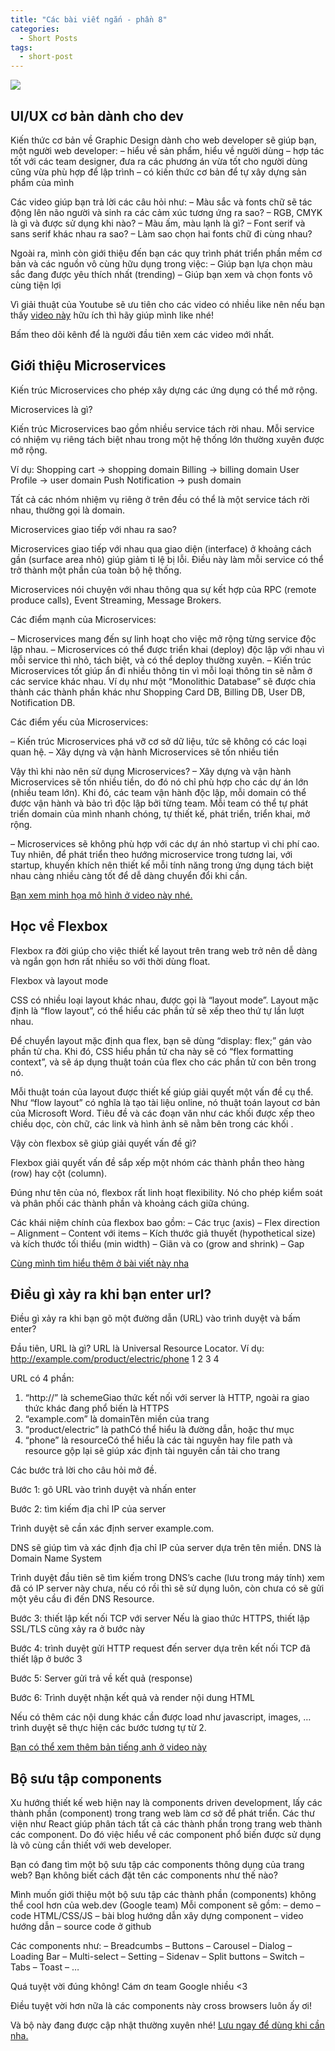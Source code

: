 ```yaml
---
title: "Các bài viết ngắn - phần 8"
categories:
  - Short Posts
tags:
  - short-post
---
```

![](https://i0.wp.com/beautyoncode.com/wp-content/uploads/2022/12/Short-posts-23.png)

## UI/UX cơ bản dành cho dev
Kiến thức cơ bản về Graphic Design dành cho web developer sẽ giúp bạn, một người web developer:
– hiểu về sản phẩm, hiểu về người dùng
– hợp tác tốt với các team designer, đưa ra các phương án vừa tốt cho người dùng cũng vừa phù hợp để lập trình
– có kiến thức cơ bản để tự xây dựng sản phẩm của mình

Các video giúp bạn trả lời các câu hỏi như:
– Màu sắc và fonts chữ sẽ tác động lên não người và sinh ra các cảm xúc tương ứng ra sao?
– RGB, CMYK là gì và được sử dụng khi nào?
– Màu ấm, màu lạnh là gì?
– Font serif và sans serif khác nhau ra sao?
– Làm sao chọn hai fonts chữ đi cùng nhau?

Ngoài ra, mình còn giới thiệu đến bạn các quy trình phát triển phần mềm cơ bản và các nguồn vô cùng hữu dụng trong việc:
– Giúp bạn lựa chọn màu sắc đang được yêu thích nhất (trending)
– Giúp bạn xem và chọn fonts vô cùng tiện lợi

Vì giải thuật của Youtube sẽ ưu tiên cho các video có nhiều like nên nếu bạn thấy [video này](https://youtu.be/Ktb33USxsZA?list=PL53G8L1GDrrmz1BFI8baHwJOyMZvTv2vI) hữu ích thì hãy giúp mình like nhé!

Bấm theo dõi kênh để là người đầu tiên xem các video mới nhất.

## Giới thiệu Microservices
Kiến trúc Microservices cho phép xây dựng các ứng dụng có thể mở rộng.

Microservices là gì?

Kiến trúc Microservices bao gồm nhiều service tách rời nhau.
Mỗi service có nhiệm vụ riêng tách biệt nhau trong một hệ thống lớn thường xuyên được mở rộng.

Ví dụ:
Shopping cart -> shopping domain
Billing -> billing domain
User Profile -> user domain
Push Notification -> push domain

Tất cả các nhóm nhiệm vụ riêng ở trên đều có thể là một service tách rời nhau, thường gọi là domain.

Microservices giao tiếp với nhau ra sao?

Microservices giao tiếp với nhau qua giao diện (interface) ở khoảng cách gần (surface area nhỏ) giúp giảm tỉ lệ bị lỗi. Điều này làm mỗi service có thể trở thành một phần của toàn bộ hệ thống.

Microservices nói chuyện với nhau thông qua sự kết hợp của RPC (remote produce calls), Event Streaming, Message Brokers.

Các điểm mạnh của Microservices:

– Microservices mang đến sự linh hoạt cho việc mở rộng từng service độc lập nhau.
– Microservices có thể được triển khai (deploy) độc lập với nhau vì mỗi service thì nhỏ, tách biệt, và có thể deploy thường xuyên.
– Kiến trúc Microservices tốt giúp ẩn đi nhiều thông tin vì mỗi loại thông tin sẽ nằm ở các service khác nhau.
Ví dụ như một “Monolithic Database” sẽ được chia thành các thành phần khác như Shopping Card DB, Billing DB, User DB, Notification DB.

Các điểm yếu của Microservices:

– Kiến trúc Microservices phá vỡ cơ sở dữ liệu, tức sẽ không có các loại quan hệ.
– Xây dựng và vận hành Microservices sẽ tốn nhiều tiền

Vậy thì khi nào nên sử dụng Microservices?
– Xây dựng và vận hành Microservices sẽ tốn nhiều tiền, do đó nó chỉ phù hợp cho các dự án lớn (nhiều team lớn).
Khi đó, các team vận hành độc lập, mỗi domain có thể được vận hành và bảo trì độc lập bởi từng team.
Mỗi team có thể tự phát triển domain của mình nhanh chóng, tự thiết kế, phát triển, triển khai, mở rộng.

– Microservices sẽ không phù hợp với các dự án nhỏ startup vì chi phí cao.
Tuy nhiên, để phát triển theo hướng microservice trong tương lai, với startup, khuyến khích nên thiết kế mỗi tính năng trong ứng dụng tách biệt nhau càng nhiều càng tốt để dễ dàng chuyển đổi khi cần.

[Bạn xem minh họa mô hình ở video này nhé.](https://youtu.be/lTAcCNbJ7KE)

## Học về Flexbox
Flexbox ra đời giúp cho việc thiết kế layout trên trang web trở nên dễ dàng và ngắn gọn hơn rất nhiều so với thời dùng float.

Flexbox và layout mode

CSS có nhiều loại layout khác nhau, được gọi là “layout mode”.
Layout mặc định là “flow layout”, có thể hiểu các phần tử sẽ xếp theo thứ tự lần lượt nhau.

Để chuyển layout mặc định qua flex, bạn sẽ dùng “display: flex;” gán vào phần tử cha. Khi đó, CSS hiểu phần tử cha này sẽ có “flex formatting context”, và sẽ áp dụng thuật toán của flex cho các phần tử con bên trong nó.

Mỗi thuật toán của layout được thiết kế giúp giải quyết một vấn đề cụ thể.
Như “flow layout” có nghĩa là tạo tài liệu online, nó thuật toán layout cơ bản của Microsoft Word. Tiêu đề và các đoạn văn như các khối được xếp theo chiều dọc, còn chữ, các link và hình ảnh sẽ nằm bên trong các khối .

Vậy còn flexbox sẽ giúp giải quyết vấn đề gì?

Flexbox giải quyết vấn đề sắp xếp một nhóm các thành phần theo hàng (row) hay cột (column).

Đúng như tên của nó, flexbox rất linh hoạt flexibility. Nó cho phép kiểm soát và phân phối các thành phần và khoảng cách giữa chúng.

Các khái niệm chính của flexbox bao gồm:
– Các trục (axis)
– Flex direction
– Alignment
– Content với items
– Kích thước giả thuyết (hypothetical size) và kích thước tối thiểu (min width)
– Giãn và co (grow and shrink)
– Gap

[Cùng mình tìm hiểu thêm ở bài viết này nha](https://beautyoncode.com/hoc-ve-flexbox/)

## Điều gì xảy ra khi bạn enter url?
Điều gì xảy ra khi bạn gõ một đường dẫn (URL) vào trình duyệt và bấm enter?

Đầu tiên, URL là gì?
URL là Universal Resource Locator.
Ví dụ:
http://example.com/product/electric/phone
1 2 3 4

URL có 4 phần:
1. “http://” là schemeGiao thức kết nối với server là HTTP, ngoài ra giao thức khác đang phổ biến là HTTPS
2. “example.com” là domainTên miền của trang
3. “product/electric” là pathCó thể hiểu là đường dẫn, hoặc thư mục
4. “phone” là resourceCó thể hiểu là các tài nguyên hay file path và resource gộp lại sẽ giúp xác định tài nguyên cần tải cho trang

Các bước trả lời cho câu hỏi mở đề.

Bước 1: gõ URL vào trình duyệt và nhấn enter

Bước 2: tìm kiếm địa chỉ IP của server

Trình duyệt sẽ cần xác định server example.com.

DNS sẽ giúp tìm và xác định địa chỉ IP của server dựa trên tên miền. DNS là Domain Name System

Trình duyệt đầu tiên sẽ tìm kiếm trong DNS’s cache (lưu trong máy tính) xem đã có IP server này chưa, nếu có rồi thì sẽ sử dụng luôn, còn chưa có sẽ gửi một yêu cầu đi đến DNS Resource.

Bước 3: thiết lập kết nối TCP với server
Nếu là giao thức HTTPS, thiết lập SSL/TLS cũng xảy ra ở bước này

Bước 4: trình duyệt gửi HTTP request đến server dựa trên kết nối TCP đã thiết lập ở bước 3

Bước 5: Server gửi trả về kết quả (response)

Bước 6: Trình duyệt nhận kết quả và render nội dung HTML

Nếu có thêm các nội dung khác cần được load như javascript, images, … trình duyệt sẽ thực hiện các bước tương tự từ 2.

[Bạn có thể xem thêm bản tiếng anh ở video này](https://youtu.be/AlkDbnbv7dk)

## Bộ sưu tập components
Xu hướng thiết kế web hiện nay là components driven development, lấy các thành phần (component) trong trang web làm cơ sở để phát triển.
Các thư viện như React giúp phân tách tất cả các thành phần trong trang web thành các component.
Do đó việc hiểu về các component phổ biến được sử dụng là vô cùng cần thiết với web developer.

Bạn có đang tìm một bộ sưu tập các components thông dụng của trang web?
Bạn không biết cách đặt tên các components như thế nào?

Mình muốn giới thiệu một bộ sưu tập các thành phần (components) không thể cool hơn của web.dev (Google team)
Mỗi component sẽ gồm:
– demo
– code HTML/CSS/JS
– bài blog hướng dẫn xây dựng component
– video hướng dẫn
– source code ở github

Các components như:
– Breadcumbs
– Buttons
– Carousel
– Dialog
– Loading Bar
– Multi-select
– Setting
– Sidenav
– Split buttons
– Switch
– Tabs
– Toast
– …

Quá tuyệt vời đúng không! Cám ơn team Google nhiều <3

Điều tuyệt vời hơn nữa là các components này cross browsers luôn ấy ơi!

Và bộ này đang được cập nhật thường xuyên nhé!
[Lưu ngay để dùng khi cần nha.](https://web.dev/patterns/components/)
